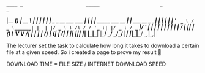     ____ _                       _____                      _                 _ 
|__   __(_)                     |  __ \                    | |               | |
   | |   _ _ __ ___   ___ ______| |  | | _____      ___ __ | | ___   __ _  __| |
   | |  | | '_ ` _ \ / _ \______| |  | |/ _ \ \ /\ / / '_ \| |/ _ \ / _` |/ _` |
   | |  | | | | | | |  __/      | |__| | (_) \ V  V /| | | | | (_) | (_| | (_| |
   |_|  |_|_| |_| |_|\___|      |_____/ \___/ \_/\_/ |_| |_|_|\___/ \__,_|\__,_|
   
   
The lecturer set the task to calculate how long it takes to download a certain file at a given speed. So i created a page to prove my result 🤣



DOWNLOAD TIME = FILE SIZE / INTERNET DOWNLOAD SPEED
